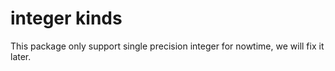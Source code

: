 # integer kinds
This package only support single precision integer for nowtime, we will fix it later.